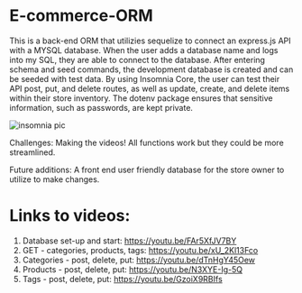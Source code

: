 # E-commerce-ORM

This is a back-end ORM that utilizies sequelize to connect an express.js API with a MYSQL database. When the user adds a database name and logs into my SQL, they are able to connect to the database. After entering schema and seed commands, the development database is created and can be seeded with test data. By using Insomnia Core, the user can test their API post, put, and delete routes, as well as update, create, and delete items within their store inventory. The dotenv package ensures that sensitive information, such as passwords, are kept private.

![insomnia pic](https://user-images.githubusercontent.com/80538653/127481631-1584085d-037e-4527-95b3-5cd289dd7a90.jpg)

Challenges: Making the videos! All functions work but they could be more streamlined.

Future additions: A front end user friendly database for the store owner to utilize to make changes.

# Links to videos:

1. Database set-up and start: https://youtu.be/FAr5XfJV7BY
2. GET - categories, products, tags: https://youtu.be/xU_2Kl13Fco
3. Categories - post, delete, put: https://youtu.be/dTnHgY45Oew
4. Products - post, delete, put: https://youtu.be/N3XYE-Ig-5Q
5. Tags - post, delete, put: https://youtu.be/GzoiX9RBIfs

